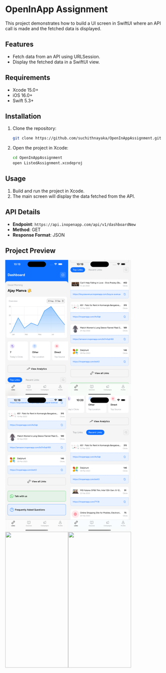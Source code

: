 # OpenInApp Assignment

This project demonstrates how to build a UI screen in SwiftUI where an API call is made and the fetched data is displayed.

## Features

- Fetch data from an API using URLSession.
- Display the fetched data in a SwiftUI view.

## Requirements

- Xcode 15.0+
- iOS 16.0+
- Swift 5.3+

## Installation

1. Clone the repository:
    ```bash
    git clone https://github.com/suchithnayaka/OpenInAppAssignment.git
    ```
2. Open the project in Xcode:
    ```bash
    cd OpenInAppAssignment
    open ListedAssignment.xcodeproj
    ```

## Usage

1. Build and run the project in Xcode.
2. The main screen will display the data fetched from the API.

## API Details

- **Endpoint**: `https://api.inopenapp.com/api/v1/dashboardNew`
- **Method**: GET
- **Response Format**: JSON


## Project Preview

<img src="/Screenshots/AppPreview1.png" align="left" width="200" height="432"> 

<img src="/Screenshots/AppPreview2.png" align="left" width="200" height="432">

<img src="/Screenshots/AppPreview3.png" align="left" width="200" height="432"> 

<img src="/Screenshots/AppPreview4.png" align="left" width="200" height="432">


<img src="/Screenshots/link.gif" align="bottom" width="200" height="432"> 

<img src="/Screenshots/copy.gif" align="left" width="200" height="432">


